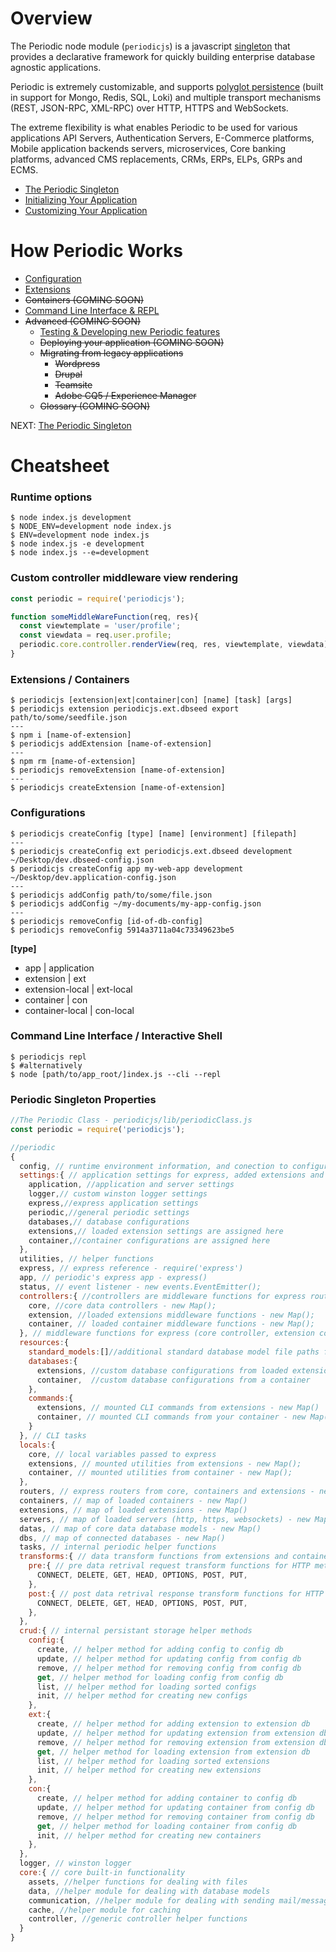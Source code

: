 # Overview

The Periodic node module (`periodicjs`) is a javascript [singleton](http://www.dofactory.com/javascript/singleton-design-pattern) that provides a declarative framework for quickly building enterprise database agnostic applications.

Periodic is extremely customizable, and supports [polyglot persistence](http://www.jamesserra.com/archive/2015/07/what-is-polyglot-persistence/) (built in support for Mongo, Redis, SQL, Loki) and multiple transport mechanisms (REST, JSON-RPC, XML-RPC) over HTTP, HTTPS and WebSockets.

The extreme flexibility is what enables Periodic to be used for various applications API Servers, Authentication Servers, E-Commerce platforms, Mobile application backends servers, microservices, Core banking platforms, advanced CMS replacements, CRMs, ERPs, ELPs, GRPs and ECMS.

* [ The Periodic Singleton ](https://github.com/typesettin/periodicjs/blob/master/doc/overview/03-singleton.md)
* [ Initializing Your Application ](https://github.com/typesettin/periodicjs/blob/master/doc/overview/04-initialization.md)
* [ Customizing Your Application ](https://github.com/typesettin/periodicjs/blob/master/doc/overview/05-customization.md)

# How Periodic Works

* [ Configuration ](https://github.com/typesettin/periodicjs/blob/master/doc/configuration/01-overview.md) 
* [ Extensions ](https://github.com/typesettin/periodicjs/blob/master/doc/extensions/01-overview.md) 
* ~~Containers (COMING SOON)~~
* [ Command Line Interface & REPL ](https://github.com/typesettin/periodicjs/blob/master/doc/overview/command-line-interface.md) 
* ~~Advanced (COMING SOON)~~
  * [ Testing & Developing new Periodic features ](https://github.com/typesettin/periodicjs/blob/master/doc/advanced/00-testing-developing.md)
  * ~~Deploying your application (COMING SOON)~~
  * ~~Migrating from legacy applications~~
    * ~~Wordpress~~
    * ~~Drupal~~
    * ~~Teamsite~~
    * ~~Adobe CQ5 / Experience Manager~~
  * ~~Glossary (COMING SOON)~~

NEXT: [ The Periodic Singleton ](https://github.com/typesettin/periodicjs/blob/master/doc/overview/03-singleton.md)

# Cheatsheet

### Runtime options
```
$ node index.js development
$ NODE_ENV=development node index.js
$ ENV=development node index.js
$ node index.js -e development
$ node index.js --e=development
```



### Custom controller middleware view rendering
```javascript
const periodic = require('periodicjs');

function someMiddleWareFunction(req, res){
  const viewtemplate = 'user/profile';
  const viewdata = req.user.profile;
  periodic.core.controller.renderView(req, res, viewtemplate, viewdata);
}
```

### Extensions / Containers
```console
$ periodicjs [extension|ext|container|con] [name] [task] [args]
$ periodicjs extension periodicjs.ext.dbseed export path/to/some/seedfile.json
---
$ npm i [name-of-extension]
$ periodicjs addExtension [name-of-extension]
---
$ npm rm [name-of-extension]
$ periodicjs removeExtension [name-of-extension]
---
$ periodicjs createExtension [name-of-extension]
```

### Configurations
```console
$ periodicjs createConfig [type] [name] [environment] [filepath]
---
$ periodicjs createConfig ext periodicjs.ext.dbseed development ~/Desktop/dev.dbseed-config.json
$ periodicjs createConfig app my-web-app development ~/Desktop/dev.application-config.json
---
$ periodicjs addConfig path/to/some/file.json
$ periodicjs addConfig ~/my-documents/my-app-config.json
---
$ periodicjs removeConfig [id-of-db-config]
$ periodicjs removeConfig 5914a3711a04c73349623be5
```
**[type]**
 * app | application
 * extension | ext
 * extension-local | ext-local
 * container | con
 * container-local | con-local

### Command Line Interface / Interactive Shell

```console
$ periodicjs repl
$ #alternatively 
$ node [path/to/app_root/]index.js --cli --repl 
```

### Periodic Singleton Properties
```javascript
//The Periodic Class - periodicjs/lib/periodicClass.js
const periodic = require('periodicjs');

//periodic
{
  config, // runtime environment information, and conection to configuration and extension internal databases
  settings:{ // application settings for express, added extensions and containers
    application, //application and server settings
    logger,// custom winston logger settings
    express,//express application settings
    periodic,//general periodic settings
    databases,// database configurations
    extensions,// loaded extension settings are assigned here
    container,//container configurations are assigned here
  }, 
  utilities, // helper functions
  express, // express reference - require('express')
  app, // periodic's express app - express()
  status, // event listener - new events.EventEmitter();
  controllers:{ //controllers are middleware functions for express routes
    core, //core data controllers - new Map();
    extension, //loaded extensions middleware functions - new Map();
    container, // loaded container middleware functions - new Map();
  }, // middleware functions for express (core controller, extension controllers and container controllers)
  resources:{
    standard_models:[]//additional standard database model file paths from extensions and containers
    databases:{
      extensions, //custom database configurations from loaded extensions
      container,  //custom database configurations from a container
    },
    commands:{
      extensions, // mounted CLI commands from extensions - new Map()
      container, // mounted CLI commands from your container - new Map()
    }
  }, // CLI tasks
  locals:{
    core, // local variables passed to express
    extensions, // mounted utilities from extensions - new Map();
    container, // mounted utilities from container - new Map();
  }, 
  routers, // express routers from core, containers and extensions - new Map()
  containers, // map of loaded containers - new Map()
  extensions, // map of loaded extensions - new Map()
  servers, // map of loaded servers (http, https, websockets) - new Map()
  datas, // map of core data database models - new Map()
  dbs, // map of connected databases - new Map()
  tasks, // internal periodic helper functions
  transforms:{ // data transform functions from extensions and containers
    pre:{ // pre data retrival request transform functions for HTTP methods
      CONNECT, DELETE, GET, HEAD, OPTIONS, POST, PUT,
    },
    post:{ // post data retrival response transform functions for HTTP methods, 
      CONNECT, DELETE, GET, HEAD, OPTIONS, POST, PUT,
    },
  }, 
  crud:{ // internal persistant storage helper methods
    config:{
      create, // helper method for adding config to config db
      update, // helper method for updating config from config db
      remove, // helper method for removing config from config db
      get, // helper method for loading config from config db
      list, // helper method for loading sorted configs
      init, // helper method for creating new configs
    },
    ext:{
      create, // helper method for adding extension to extension db
      update, // helper method for updating extension from extension db
      remove, // helper method for removing extension from extension db
      get, // helper method for loading extension from extension db
      list, // helper method for loading sorted extensions
      init, // helper method for creating new extensions
    },
    con:{
      create, // helper method for adding container to config db
      update, // helper method for updating container from config db
      remove, // helper method for removing container from config db
      get, // helper method for loading container from config db
      init, // helper method for creating new containers
    },
  },
  logger, // winston logger
  core:{ // core built-in functionality
    assets, //helper functions for dealing with files
    data, //helper module for dealing with database models
    communication, //helper module for dealing with sending mail/messages
    cache, //helper module for caching
    controller, //generic controller helper functions
  } 
}
```

